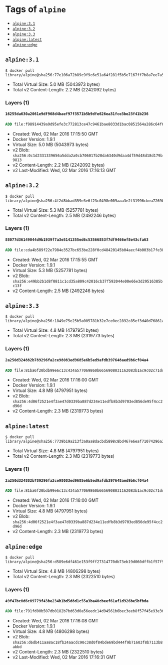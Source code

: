 <!-- THIS FILE IS GENERATED VIA '.template-helpers/generate-tag-details.pl' -->

# Tags of `alpine`

-	[`alpine:3.1`](#alpine31)
-	[`alpine:3.2`](#alpine32)
-	[`alpine:3.3`](#alpine33)
-	[`alpine:latest`](#alpinelatest)
-	[`alpine:edge`](#alpineedge)

## `alpine:3.1`

```console
$ docker pull library/alpine@sha256:77e106a72b89c9f9c6e51a64f281f5b5e7167ff7b8a7ee7a501f6018bc48b6bc
```

-	Total Virtual Size: 5.0 MB (5043973 bytes)
-	Total v2 Content-Length: 2.2 MB (2242092 bytes)

### Layers (1)

#### `16255da630a2061e9df968d4baef97f3571b5b9dfe626ea31fce3be23f41b236`

```dockerfile
ADD file:f98914439a9d95efe3c772813ce47c9461bae8033d1bac0851564a286c64f670 in /
```

-	Created: Wed, 02 Mar 2016 17:15:50 GMT
-	Docker Version: 1.9.1
-	Virtual Size: 5.0 MB (5043973 bytes)
-	v2 Blob: `sha256:0c1d2331339656a5dda2a0cb706017b20da6340d9daa4df59d48d18d179b9813`
-	v2 Content-Length: 2.2 MB (2242092 bytes)
-	v2 Last-Modified: Wed, 02 Mar 2016 17:16:13 GMT

## `alpine:3.2`

```console
$ docker pull library/alpine@sha256:4f2d8bbad359e3e6f23c0498e009aaa3e2f31996cbea7269b78f92ee43647811
```

-	Total Virtual Size: 5.3 MB (5257781 bytes)
-	Total v2 Content-Length: 2.5 MB (2492246 bytes)

### Layers (1)

#### `88077d36149044d9b1939f7a3e5141355ed6c53566853f7df9466ef8e43cfa63`

```dockerfile
ADD file:cda4b589f22e7984e3527bc653be228f0cd48420145b04aecf4b003b17fe3043 in /
```

-	Created: Wed, 02 Mar 2016 17:15:55 GMT
-	Docker Version: 1.9.1
-	Virtual Size: 5.3 MB (5257781 bytes)
-	v2 Blob: `sha256:e49bb2b1d8f0811c1cd35a809c42016cb37f592044e00e66e3d29516385bc13f`
-	v2 Content-Length: 2.5 MB (2492246 bytes)

## `alpine:3.3`

```console
$ docker pull library/alpine@sha256:1849e75e25b5a005781b32e7ce0ec2892c85ef3d40d76861a6d3c721f1acc353
```

-	Total Virtual Size: 4.8 MB (4797951 bytes)
-	Total v2 Content-Length: 2.3 MB (2319773 bytes)

### Layers (1)

#### `2a250d324882b789296fa2ce98083ed9685e6b5ed9afdb397648aed9b6cf04a4`

```dockerfile
ADD file:81ba6f20bdb99e6c13c434a577069860b6656908031162083b1ac9c02c71dd9f in /
```

-	Created: Wed, 02 Mar 2016 17:16:00 GMT
-	Docker Version: 1.9.1
-	Virtual Size: 4.8 MB (4797951 bytes)
-	v2 Blob: `sha256:4d06f2521e4f3ae47d0339ba887d234e11edfb8b3d9703ed856de95f4cc2d96d`
-	v2 Content-Length: 2.3 MB (2319773 bytes)

## `alpine:latest`

```console
$ docker pull library/alpine@sha256:7739b19a213f3a0aa8dacbd5898c8bd467e6eaf71074296a3d75824e76257396
```

-	Total Virtual Size: 4.8 MB (4797951 bytes)
-	Total v2 Content-Length: 2.3 MB (2319773 bytes)

### Layers (1)

#### `2a250d324882b789296fa2ce98083ed9685e6b5ed9afdb397648aed9b6cf04a4`

```dockerfile
ADD file:81ba6f20bdb99e6c13c434a577069860b6656908031162083b1ac9c02c71dd9f in /
```

-	Created: Wed, 02 Mar 2016 17:16:00 GMT
-	Docker Version: 1.9.1
-	Virtual Size: 4.8 MB (4797951 bytes)
-	v2 Blob: `sha256:4d06f2521e4f3ae47d0339ba887d234e11edfb8b3d9703ed856de95f4cc2d96d`
-	v2 Content-Length: 2.3 MB (2319773 bytes)

## `alpine:edge`

```console
$ docker pull library/alpine@sha256:d589e6df461e153f9ff27314770db73eb19d060dffb1f57f912f89039781d8d5
```

-	Total Virtual Size: 4.8 MB (4806298 bytes)
-	Total v2 Content-Length: 2.3 MB (2322510 bytes)

### Layers (1)

#### `49f47bc8d6c89779f43be234b1bd5d8d1c55a3ba40cbeef61af1d926be5bfbda`

```dockerfile
ADD file:791fd00b507db0182b7bd63d0a56eedc14d94561b6bec3eeb8f57f45e93e36ba in /
```

-	Created: Wed, 02 Mar 2016 17:16:08 GMT
-	Docker Version: 1.9.1
-	Virtual Size: 4.8 MB (4806298 bytes)
-	v2 Blob: `sha256:d6db411aa8ac18fb24aacdc90c38d0f84bde69bd444f9b71603f8b7113b8abbd`
-	v2 Content-Length: 2.3 MB (2322510 bytes)
-	v2 Last-Modified: Wed, 02 Mar 2016 17:16:31 GMT
